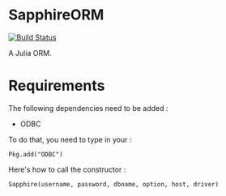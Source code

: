 # SapphireORM
[![Build Status](https://travis-ci.org/PhoenixMachina/SapphireORM.svg?branch=master)](https://travis-ci.org/PhoenixMachina/SapphireORM)

A Julia ORM.

# Requirements
The following dependencies need to be added :
- ODBC

To do that, you need to type in your :
```
Pkg.add("ODBC")
```

Here's how to call the constructor :
```
Sapphire(username, password, dbname, option, host, driver)
```
